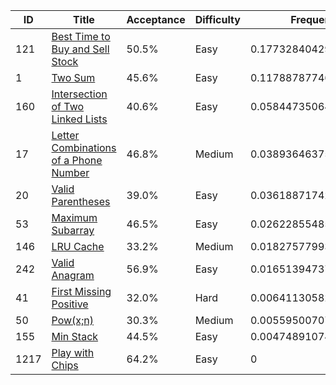 |ID|Title|Acceptance|Difficulty|Frequency|
|----|-----|----|---|---|
|121|[Best Time to Buy and Sell Stock]( https://leetcode.com/problems/best-time-to-buy-and-sell-stock)|50.5%|Easy|0.17732840429038763|
|1|[Two Sum]( https://leetcode.com/problems/two-sum)|45.6%|Easy|0.11788787746803375|
|160|[Intersection of Two Linked Lists]( https://leetcode.com/problems/intersection-of-two-linked-lists)|40.6%|Easy|0.05844735064567987|
|17|[Letter Combinations of a Phone Number]( https://leetcode.com/problems/letter-combinations-of-a-phone-number)|46.8%|Medium|0.03893646375009422|
|20|[Valid Parentheses]( https://leetcode.com/problems/valid-parentheses)|39.0%|Easy|0.03618871742239114|
|53|[Maximum Subarray]( https://leetcode.com/problems/maximum-subarray)|46.5%|Easy|0.02622855485962836|
|146|[LRU Cache]( https://leetcode.com/problems/lru-cache)|33.2%|Medium|0.01827577993873683|
|242|[Valid Anagram]( https://leetcode.com/problems/valid-anagram)|56.9%|Easy|0.016513947375674708|
|41|[First Missing Positive]( https://leetcode.com/problems/first-missing-positive)|32.0%|Hard|0.0064113058208121855|
|50|[Pow(x;n)]( https://leetcode.com/problems/powx-n)|30.3%|Medium|0.0055950070772402055|
|155|[Min Stack]( https://leetcode.com/problems/min-stack)|44.5%|Easy|0.00474891074128171|
|1217|[Play with Chips]( https://leetcode.com/problems/play-with-chips)|64.2%|Easy|0|
